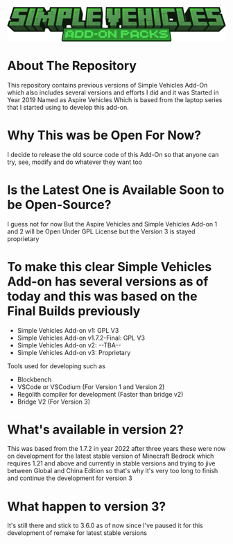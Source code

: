 <img style="display: flex; justify-content: center;" src="model.png">

# About The Repository
This repository contains previous versions of Simple Vehicles Add-On which also includes several versions and efforts I did and it was Started in Year 2019 Named as Aspire Vehicles Which is based from the laptop series that I started using to develop this add-on.

# Why This was be Open For Now?
I decide to release the old source code of this Add-On so that anyone can try, see, modify and do whatever they want too 

# Is the Latest One is Available Soon to be Open-Source?
I guess not for now But the Aspire Vehicles and Simple Vehicles Add-on 1 and 2 will be Open Under GPL License but the Version 3 is stayed proprietary 

# To make this clear Simple Vehicles Add-on has several versions as of today and this was based on the Final Builds previously
 - Simple Vehicles Add-on v1: GPL V3
 - Simple Vehicles Add-on v1.7.2-Final: GPL V3
 - Simple Vehicles Add-on v2: --TBA--
 - Simple Vehicles Add-on v3: Proprietary

Tools used for developing such as 
- Blockbench
- VSCode or VSCodium (For Version 1 and Version 2)
- Regolith compiler for development (Faster than bridge v2)
- Bridge V2 (For Version 3)


# What's available in version 2?
This was based from the 1.7.2 in year 2022 after three years these were now on development for the latest stable version of Minecraft Bedrock which requires 1.21 and above and currently in stable versions and trying to jive between Global and China Edition so that's why it's very too long to finish and continue the development for version 3

# What happen to version 3?
It's still there and stick to 3.6.0 as of now since I've paused it for this development of remake for latest stable versions 